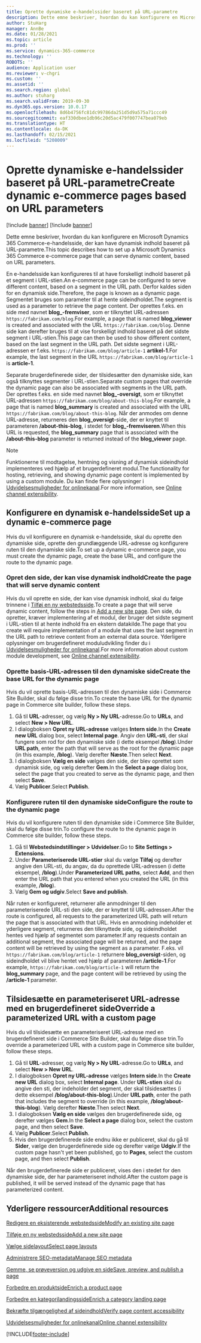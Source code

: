 ```yaml
---
title: Oprette dynamiske e-handelssider baseret på URL-parametre
description: Dette emne beskriver, hvordan du kan konfigurere en Microsoft Dynamics 365 Commerce-e-handelsside, der kan have dynamisk indhold baseret på URL-parametre.
author: StuHarg
manager: AnnBe
ms.date: 01/28/2021
ms.topic: article
ms.prod: ''
ms.service: dynamics-365-commerce
ms.technology: ''
ROBOTS: ''
audience: Application user
ms.reviewer: v-chgri
ms.custom: ''
ms.assetid: ''
ms.search.region: global
ms.author: stuharg
ms.search.validFrom: 2019-09-30
ms.dyn365.ops.version: 10.0.17
ms.openlocfilehash: 8d6b4756fc81dc99786da251d5d9a575a71ccc49
ms.sourcegitcommit: eaf330dbee1db96c20d5ac479f007747bea079eb
ms.translationtype: HT
ms.contentlocale: da-DK
ms.lasthandoff: 02/15/2021
ms.locfileid: "5208009"
---
```

# <a name="create-dynamic-e-commerce-pages-based-on-url-parameters"></a><span data-ttu-id="30c24-103">Oprette dynamiske e-handelssider baseret på URL-parametre</span><span class="sxs-lookup"><span data-stu-id="30c24-103">Create dynamic e-commerce pages based on URL parameters</span></span>

[!include [banner](includes/banner.md)]
[!include [banner](includes/preview-banner.md)]

<span data-ttu-id="30c24-104">Dette emne beskriver, hvordan du kan konfigurere en Microsoft Dynamics 365 Commerce-e-handelsside, der kan have dynamisk indhold baseret på URL-parametre.</span><span class="sxs-lookup"><span data-stu-id="30c24-104">This topic describes how to set up a Microsoft Dynamics 365 Commerce e-commerce page that can serve dynamic content, based on URL parameters.</span></span>

<span data-ttu-id="30c24-105">En e-handelsside kan konfigureres til at have forskelligt indhold baseret på et segment i URL-stien.</span><span class="sxs-lookup"><span data-stu-id="30c24-105">An e-commerce page can be configured to serve different content, based on a segment in the URL path.</span></span> <span data-ttu-id="30c24-106">Derfor kaldes siden for en dynamisk side.</span><span class="sxs-lookup"><span data-stu-id="30c24-106">Therefore, the page is known as a dynamic page.</span></span> <span data-ttu-id="30c24-107">Segmentet bruges som parameter til at hente sideindholdet.</span><span class="sxs-lookup"><span data-stu-id="30c24-107">The segment is used as a parameter to retrieve the page content.</span></span> <span data-ttu-id="30c24-108">Der oprettes f.eks. en side med navnet **blog\_-fremviser**, som er tilknyttet URL-adressen `https://fabrikam.com/blog`.</span><span class="sxs-lookup"><span data-stu-id="30c24-108">For example, a page that is named **blog\_viewer** is created and associated with the URL `https://fabrikam.com/blog`.</span></span> <span data-ttu-id="30c24-109">Denne side kan derefter bruges til at vise forskelligt indhold baseret på det sidste segment i URL-stien.</span><span class="sxs-lookup"><span data-stu-id="30c24-109">This page can then be used to show different content, based on the last segment in the URL path.</span></span> <span data-ttu-id="30c24-110">Det sidste segment i URL-adressen er f.eks. `https://fabrikam.com/blog/article-1` **artikel-1**.</span><span class="sxs-lookup"><span data-stu-id="30c24-110">For example, the last segment in the URL `https://fabrikam.com/blog/article-1` is **article-1**.</span></span>

<span data-ttu-id="30c24-111">Separate brugerdefinerede sider, der tilsidesætter den dynamiske side, kan også tilknyttes segmenter i URL-stien.</span><span class="sxs-lookup"><span data-stu-id="30c24-111">Separate custom pages that override the dynamic page can also be associated with segments in the URL path.</span></span> <span data-ttu-id="30c24-112">Der oprettes f.eks. en side med navnet **blog\_-oversigt**, som er tilknyttet URL-adressen `https://fabrikam.com/blog/about-this-blog`.</span><span class="sxs-lookup"><span data-stu-id="30c24-112">For example, a page that is named **blog\_summary** is created and associated with the URL `https://fabrikam.com/blog/about-this-blog`.</span></span> <span data-ttu-id="30c24-113">Når der anmodes om denne URL-adresse, returneres den **blog\_oversigt**-side, der er knyttet til parameteren **/about-this-blog**, i stedet for **blog\_-fremviseren**.</span><span class="sxs-lookup"><span data-stu-id="30c24-113">When this URL is requested, the **blog\_summary** page that is associated with the **/about-this-blog** parameter is returned instead of the **blog\_viewer** page.</span></span>

> [!NOTE]
> <span data-ttu-id="30c24-114">Funktionerne til modtagelse, hentning og visning af dynamisk sideindhold implementeres ved hjælp af et brugerdefineret modul.</span><span class="sxs-lookup"><span data-stu-id="30c24-114">The functionality for hosting, retrieving, and showing dynamic page content is implemented by using a custom module.</span></span> <span data-ttu-id="30c24-115">Du kan finde flere oplysninger i [Udvidelsesmuligheder for onlinekanal](e-commerce-extensibility/overview.md).</span><span class="sxs-lookup"><span data-stu-id="30c24-115">For more information, see [Online channel extensibility](e-commerce-extensibility/overview.md).</span></span>

## <a name="set-up-a-dynamic-e-commerce-page"></a><span data-ttu-id="30c24-116">Konfigurere en dynamisk e-handelsside</span><span class="sxs-lookup"><span data-stu-id="30c24-116">Set up a dynamic e-commerce page</span></span>

<span data-ttu-id="30c24-117">Hvis du vil konfigurere en dynamisk e-handelsside, skal du oprette den dynamiske side, oprette den grundlæggende URL-adresse og konfigurere ruten til den dynamiske side.</span><span class="sxs-lookup"><span data-stu-id="30c24-117">To set up a dynamic e-commerce page, you must create the dynamic page, create the base URL, and configure the route to the dynamic page.</span></span>

### <a name="create-the-page-that-will-serve-dynamic-content"></a><span data-ttu-id="30c24-118">Opret den side, der kan vise dynamisk indhold</span><span class="sxs-lookup"><span data-stu-id="30c24-118">Create the page that will serve dynamic content</span></span>

<span data-ttu-id="30c24-119">Hvis du vil oprette en side, der kan vise dynamisk indhold, skal du følge trinnene i [Tilføj en ny webstedsside](add-new-page.md).</span><span class="sxs-lookup"><span data-stu-id="30c24-119">To create a page that will serve dynamic content, follow the steps in [Add a new site page](add-new-page.md).</span></span> <span data-ttu-id="30c24-120">Den side, du opretter, kræver implementering af et modul, der bruger det sidste segment i URL-stien til at hente indhold fra en ekstern datakilde.</span><span class="sxs-lookup"><span data-stu-id="30c24-120">The page that you create will require implementation of a module that uses the last segment in the URL path to retrieve content from an external data source.</span></span> <span data-ttu-id="30c24-121">Yderligere oplysninger om brugerdefineret moduludvikling finder du i [Udvidelsesmuligheder for onlinekanal](e-commerce-extensibility/overview.md).</span><span class="sxs-lookup"><span data-stu-id="30c24-121">For more information about custom module development, see [Online channel extensibility](e-commerce-extensibility/overview.md).</span></span>

### <a name="create-the-base-url-for-the-dynamic-page"></a><span data-ttu-id="30c24-122">Oprette basis-URL-adressen til den dynamiske side</span><span class="sxs-lookup"><span data-stu-id="30c24-122">Create the base URL for the dynamic page</span></span>

<span data-ttu-id="30c24-123">Hvis du vil oprette basis-URL-adressen til den dynamiske side i Commerce Site Builder, skal du følge disse trin.</span><span class="sxs-lookup"><span data-stu-id="30c24-123">To create the base URL for the dynamic page in Commerce site builder, follow these steps.</span></span>

1. <span data-ttu-id="30c24-124">Gå til **URL**-adresser, og vælg **Ny \> Ny URL**-adresse.</span><span class="sxs-lookup"><span data-stu-id="30c24-124">Go to **URLs**, and select **New \> New URL**.</span></span>
1. <span data-ttu-id="30c24-125">I dialogboksen **Opret ny URL-adresse** vælges **Intern side**.</span><span class="sxs-lookup"><span data-stu-id="30c24-125">In the **Create new URL** dialog box, select **Internal page**.</span></span> <span data-ttu-id="30c24-126">Angiv den **URL-sti**, der skal fungere som rod for den dynamiske side (i dette eksempel **/blog**).</span><span class="sxs-lookup"><span data-stu-id="30c24-126">Under **URL path**, enter the path that will serve as the root for the dynamic page (in this example, **/blog**).</span></span> <span data-ttu-id="30c24-127">Vælg derefter **Næste**.</span><span class="sxs-lookup"><span data-stu-id="30c24-127">Then select **Next**.</span></span>
1. <span data-ttu-id="30c24-128">I dialogboksen **Vælg en side** vælges den side, der blev oprettet som dynamisk side, og vælg derefter **Gem**.</span><span class="sxs-lookup"><span data-stu-id="30c24-128">In the **Select a page** dialog box, select the page that you created to serve as the dynamic page, and then select **Save**.</span></span>
1. <span data-ttu-id="30c24-129">Vælg **Publicer**.</span><span class="sxs-lookup"><span data-stu-id="30c24-129">Select **Publish**.</span></span>

### <a name="configure-the-route-to-the-dynamic-page"></a><span data-ttu-id="30c24-130">Konfigurere ruten til den dynamiske side</span><span class="sxs-lookup"><span data-stu-id="30c24-130">Configure the route to the dynamic page</span></span>

<span data-ttu-id="30c24-131">Hvis du vil konfigurere ruten til den dynamiske side i Commerce Site Builder, skal du følge disse trin.</span><span class="sxs-lookup"><span data-stu-id="30c24-131">To configure the route to the dynamic page in Commerce site builder, follow these steps.</span></span>

1. <span data-ttu-id="30c24-132">Gå til **Webstedsindstillinger \> Udvidelser**.</span><span class="sxs-lookup"><span data-stu-id="30c24-132">Go to **Site Settings \> Extensions**.</span></span>
1. <span data-ttu-id="30c24-133">Under **Parameteriserede URL-stier** skal du vælge **Tilføj** og derefter angive den URL-sti, du angav, da du oprettede URL-adressen (i dette eksempel, **/blog**).</span><span class="sxs-lookup"><span data-stu-id="30c24-133">Under **Parameterized URL paths**, select **Add**, and then enter the URL path that you entered when you created the URL (in this example, **/blog**).</span></span>
1. <span data-ttu-id="30c24-134">Vælg **Gem og udgiv**.</span><span class="sxs-lookup"><span data-stu-id="30c24-134">Select **Save and publish**.</span></span>

<span data-ttu-id="30c24-135">Når ruten er konfigureret, returnerer alle anmodninger til den parameteriserede URL-sti den side, der er knyttet til URL-adressen.</span><span class="sxs-lookup"><span data-stu-id="30c24-135">After the route is configured, all requests to the parameterized URL path will return the page that is associated with that URL.</span></span> <span data-ttu-id="30c24-136">Hvis en anmodning indeholder et yderligere segment, returneres den tilknyttede side, og sideindholdet hentes ved hjælp af segmentet som parameter.</span><span class="sxs-lookup"><span data-stu-id="30c24-136">If any requests contain an additional segment, the associated page will be returned, and the page content will be retrieved by using the segment as a parameter.</span></span> <span data-ttu-id="30c24-137">F.eks. vil `https://fabrikam.com/blog/article-1` returnere **blog\_oversigt**-siden, og sideindholdet vil blive hentet ved hjælp af parameteren **/article-1**.</span><span class="sxs-lookup"><span data-stu-id="30c24-137">For example, `https://fabrikam.com/blog/article-1` will return the **blog\_summary** page, and the page content will be retrieved by using the **/article-1** parameter.</span></span>

## <a name="override-a-parameterized-url-with-a-custom-page"></a><span data-ttu-id="30c24-138">Tilsidesætte en parameteriseret URL-adresse med en brugerdefineret side</span><span class="sxs-lookup"><span data-stu-id="30c24-138">Override a parameterized URL with a custom page</span></span>

<span data-ttu-id="30c24-139">Hvis du vil tilsidesætte en parameteriseret URL-adresse med en brugerdefineret side i Commerce Site Builder, skal du følge disse trin.</span><span class="sxs-lookup"><span data-stu-id="30c24-139">To override a parameterized URL with a custom page in Commerce site builder, follow these steps.</span></span>

1. <span data-ttu-id="30c24-140">Gå til **URL**-adresser, og vælg **Ny \> Ny URL**-adresse.</span><span class="sxs-lookup"><span data-stu-id="30c24-140">Go to **URLs**, and select **New \> New URL**.</span></span>
1. <span data-ttu-id="30c24-141">I dialogboksen **Opret ny URL-adresse** vælges **Intern side**.</span><span class="sxs-lookup"><span data-stu-id="30c24-141">In the **Create new URL** dialog box, select **Internal page**.</span></span> <span data-ttu-id="30c24-142">Under **URL-stien** skal du angive den sti, der indeholder det segment, der skal tilsidesættes (i dette eksempel **/blog/about-this-blog**).</span><span class="sxs-lookup"><span data-stu-id="30c24-142">Under **URL path**, enter the path that includes the segment to override (in this example, **/blog/about-this-blog**).</span></span> <span data-ttu-id="30c24-143">Vælg derefter **Næste**.</span><span class="sxs-lookup"><span data-stu-id="30c24-143">Then select **Next**.</span></span>
1. <span data-ttu-id="30c24-144">I dialogboksen **Vælg en side** vælges den brugerdefinerede side, og derefter vælges **Gem**.</span><span class="sxs-lookup"><span data-stu-id="30c24-144">In the **Select a page** dialog box, select the custom page, and then select **Save**.</span></span>
1. <span data-ttu-id="30c24-145">Vælg **Publicer**.</span><span class="sxs-lookup"><span data-stu-id="30c24-145">Select **Publish**.</span></span>
1. <span data-ttu-id="30c24-146">Hvis den brugerdefinerede side endnu ikke er publiceret, skal du gå til **Sider**, vælge den brugerdefinerede side og derefter vælge **Udgiv**.</span><span class="sxs-lookup"><span data-stu-id="30c24-146">If the custom page hasn't yet been published, go to **Pages**, select the custom page, and then select **Publish**.</span></span>

<span data-ttu-id="30c24-147">Når den brugerdefinerede side er publiceret, vises den i stedet for den dynamiske side, der har parameteriseret indhold.</span><span class="sxs-lookup"><span data-stu-id="30c24-147">After the custom page is published, it will be served instead of the dynamic page that has parameterized content.</span></span>

## <a name="additional-resources"></a><span data-ttu-id="30c24-148">Yderligere ressourcer</span><span class="sxs-lookup"><span data-stu-id="30c24-148">Additional resources</span></span>

[<span data-ttu-id="30c24-149">Redigere en eksisterende webstedsside</span><span class="sxs-lookup"><span data-stu-id="30c24-149">Modify an existing site page</span></span>](modify-existing-page.md)

[<span data-ttu-id="30c24-150">Tilføje en ny webstedsside</span><span class="sxs-lookup"><span data-stu-id="30c24-150">Add a new site page</span></span>](add-new-page.md)

[<span data-ttu-id="30c24-151">Vælge sidelayout</span><span class="sxs-lookup"><span data-stu-id="30c24-151">Select page layouts</span></span>](select-page-layouts.md)

[<span data-ttu-id="30c24-152">Administrere SEO-metadata</span><span class="sxs-lookup"><span data-stu-id="30c24-152">Manage SEO metadata</span></span>](manage-seo-metadata.md)

[<span data-ttu-id="30c24-153">Gemme, se prøveversion og udgive en side</span><span class="sxs-lookup"><span data-stu-id="30c24-153">Save, preview, and publish a page</span></span>](save-preview-publish-page.md)

[<span data-ttu-id="30c24-154">Forbedre en produktside</span><span class="sxs-lookup"><span data-stu-id="30c24-154">Enrich a product page</span></span>](enrich-product-page.md)

[<span data-ttu-id="30c24-155">Forbedre en kategorilandingsside</span><span class="sxs-lookup"><span data-stu-id="30c24-155">Enrich a category landing page</span></span>](enrich-category-page.md)

[<span data-ttu-id="30c24-156">Bekræfte tilgængelighed af sideindhold</span><span class="sxs-lookup"><span data-stu-id="30c24-156">Verify page content accessibility</span></span>](verify-accessibility.md)

[<span data-ttu-id="30c24-157">Udvidelsesmuligheder for onlinekanal</span><span class="sxs-lookup"><span data-stu-id="30c24-157">Online channel extensibility</span></span>](e-commerce-extensibility/overview.md)


[!INCLUDE[footer-include](../includes/footer-banner.md)]